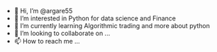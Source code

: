 - 👋 Hi, I’m @argare55
- 👀 I’m interested in Python for data science and Finance
- 🌱 I’m currently learning Algorithmic trading and more about python
- 💞️ I’m looking to collaborate on ...
- 📫 How to reach me ...

<!---
argare55/argare55 is a ✨ special ✨ repository because its `README.md` (this file) appears on your GitHub profile.
You can click the Preview link to take a look at your changes.
--->
